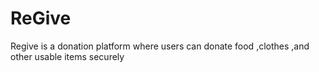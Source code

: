 # ReGive
Regive is a donation platform where users can donate food ,clothes ,and other usable items securely 
